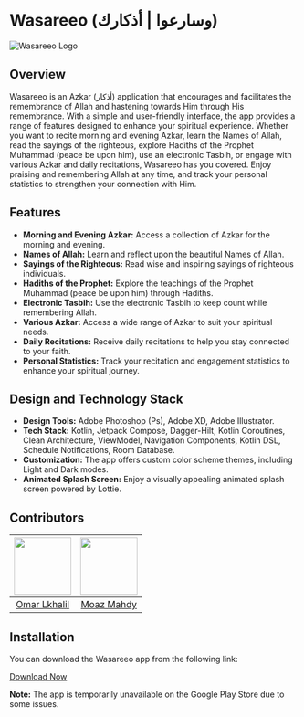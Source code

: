 # Wasareeo (وسارعوا | أذكارك)

![Wasareeo Logo](https://link_to_your_logo.png)

## Overview

Wasareeo is an Azkar (أذكار) application that encourages and facilitates the remembrance of Allah and hastening towards Him through His remembrance. With a simple and user-friendly interface, the app provides a range of features designed to enhance your spiritual experience. Whether you want to recite morning and evening Azkar, learn the Names of Allah, read the sayings of the righteous, explore Hadiths of the Prophet Muhammad (peace be upon him), use an electronic Tasbih, or engage with various Azkar and daily recitations, Wasareeo has you covered. Enjoy praising and remembering Allah at any time, and track your personal statistics to strengthen your connection with Him.

## Features

- **Morning and Evening Azkar:** Access a collection of Azkar for the morning and evening.
- **Names of Allah:** Learn and reflect upon the beautiful Names of Allah.
- **Sayings of the Righteous:** Read wise and inspiring sayings of righteous individuals.
- **Hadiths of the Prophet:** Explore the teachings of the Prophet Muhammad (peace be upon him) through Hadiths.
- **Electronic Tasbih:** Use the electronic Tasbih to keep count while remembering Allah.
- **Various Azkar:** Access a wide range of Azkar to suit your spiritual needs.
- **Daily Recitations:** Receive daily recitations to help you stay connected to your faith.
- **Personal Statistics:** Track your recitation and engagement statistics to enhance your spiritual journey.

## Design and Technology Stack

- **Design Tools:** Adobe Photoshop (Ps), Adobe XD, Adobe Illustrator.
- **Tech Stack:** Kotlin, Jetpack Compose, Dagger-Hilt, Kotlin Coroutines, Clean Architecture, ViewModel, Navigation Components, Kotlin DSL, Schedule Notifications, Room Database.
- **Customization:** The app offers custom color scheme themes, including Light and Dark modes.
- **Animated Splash Screen:** Enjoy a visually appealing animated splash screen powered by Lottie.

## Contributors

| <img src="https://github.com/OmarLkhalil.png" width="100" height="100"> | <img src="https://github.com/moazmahdy.png" width="100" height="100"> |
|:-------------------------------------------------:|:---------------------------------------------:|
| [Omar Lkhalil](https://github.com/OmarLkhalil) | [Moaz Mahdy](https://github.com/moazmahdy) |

## Installation

You can download the Wasareeo app from the following link:

[Download Now](https://github.com/OmarLkhalil/Wasareo/blob/main/wasareeo.apk)

**Note:** The app is temporarily unavailable on the Google Play Store due to some issues.
